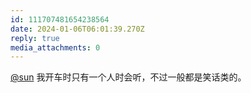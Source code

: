 ```yaml
---
id: 111707481654238564
date: 2024-01-06T06:01:39.270Z
reply: true
media_attachments: 0
---
```


[@sun](https://jiong.us/@sun) 我开车时只有一个人时会听，不过一般都是笑话类的。

